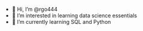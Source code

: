 - 👋 Hi, I’m @rgo444
- 👀 I’m interested in learning data science essentials
- 🌱 I’m currently learning SQL and Python

<!---
rgo444/rgo444 is a ✨ special ✨ repository because its `README.md` (this file) appears on your GitHub profile.
You can click the Preview link to take a look at your changes.
--->
